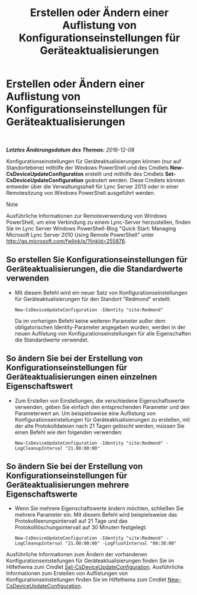 ﻿---
title: Erstellen oder Ändern einer Auflistung von Konfigurationseinstellungen für Geräteaktualisierungen
TOCTitle: Erstellen oder Ändern einer Auflistung von Konfigurationseinstellungen für Geräteaktualisierungen
ms:assetid: 3e8ce95f-a8c8-417c-b1f7-0f759a567aff
ms:mtpsurl: https://technet.microsoft.com/de-de/library/JJ994029(v=OCS.15)
ms:contentKeyID: 52056343
ms.date: 12/10/2016
mtps_version: v=OCS.15
ms.translationtype: HT
---

# Erstellen oder Ändern einer Auflistung von Konfigurationseinstellungen für Geräteaktualisierungen

 

_**Letztes Änderungsdatum des Themas:** 2016-12-08_

Konfigurationseinstellungen für Geräteaktualisierungen können (nur auf Standortebene) mithilfe der Windows PowerShell und des Cmdlets **New-CsDeviceUpdateConfiguration** erstellt und mithilfe des Cmdlets **Set-CsDeviceUpdateConfiguration** geändert werden. Diese Cmdlets können entweder über die Verwaltungsshell für Lync Server 2013 oder in einer Remotesitzung von Windows PowerShell ausgeführt werden.


> [!NOTE]
> Ausführliche Informationen zur Remoteverwendung von Windows PowerShell, um eine Verbindung zu einem Lync-Server herzustellen, finden Sie im Lync Server&nbsp;Windows PowerShell-Blog "Quick Start: Managing Microsoft Lync Server 2010 Using Remote PowerShell" unter <A href="http://go.microsoft.com/fwlink/p/?linkid=255876">http://go.microsoft.com/fwlink/p/?linkId=255876</A>.




## So erstellen Sie Konfigurationseinstellungen für Geräteaktualisierungen, die die Standardwerte verwenden

  - Mit diesem Befehl wird ein neuer Satz von Konfigurationseinstellungen für Geräteaktualisierungen für den Standort "Redmond" erstellt:
    
        New-CsDeviceUpdateConfiguration -Identity "site:Redmond"
    
    Da im vorherigen Befehl keine weiteren Parameter außer dem obligatorischen Identity-Parameter angegeben wurden, werden in der neuen Auflistung von Konfigurationseinstellungen für alle Eigenschaften die Standardwerte verwendet.

## So ändern Sie bei der Erstellung von Konfigurationseinstellungen für Geräteaktualisierungen einen einzelnen Eigenschaftswert

  - Zum Erstellen von Einstellungen, die verschiedene Eigenschaftswerte verwenden, geben Sie einfach den entsprechenden Parameter und den Parameterwert an. Um beispielsweise eine Auflistung von Konfigurationseinstellungen für Geräteaktualisierungen zu erstellen, mit der alte Protokolldateien nach 21 Tagen gelöscht werden, müssen Sie einen Befehl wie den folgenden verwenden:
    
        New-CsDeviceUpdateConfiguration -Identity "site:Redmond" -LogCleanupInterval "21.00:00:00"

## So ändern Sie bei der Erstellung von Konfigurationseinstellungen für Geräteaktualisierungen mehrere Eigenschaftswerte

  - Wenn Sie mehrere Eigenschaftswerte ändern möchten, schließen Sie mehrere Parameter ein. Mit diesem Befehl wird beispielsweise das Protokollleerungsintervall auf 21 Tage und das Protokolllöschungsintervall auf 30 Minuten festgelegt:
    
        New-CsDeviceUpdateConfiguration -Identity "site:Redmond" -LogCleanupInterval "21.00:00:00" -LogFlushInterval "00:30:00"

Ausführliche Informationen zum Ändern der vorhandenen Konfigurationseinstellungen für Geräteaktualisierungen finden Sie im Hilfethema zum Cmdlet [Set-CsDeviceUpdateConfiguration](https://docs.microsoft.com/en-us/powershell/module/skype/Set-CsDeviceUpdateConfiguration). Ausführliche Informationen zum Erstellen von Auflistungen von Konfigurationseinstellungen finden Sie im Hilfethema zum Cmdlet [New-CsDeviceUpdateConfiguration](https://docs.microsoft.com/en-us/powershell/module/skype/New-CsDeviceUpdateConfiguration).

